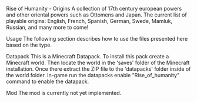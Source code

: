 Rise of Humanity - Origins
A collection of 17th century european powers and other oriental powers such as Ottomens and Japan. The current list of playable origins: English, French, Spanish, German, Swede, Mamluk, Russian, and many more to come!

Usage
The following section describes how to use the files presented here based on the type.

Datapack
This is a Minecraft Datapack. To install this pack create a Minecraft world. Then locate the world in the 'saves' folder of the Minecraft installation. Once there extract the ZIP file to the 'datapacks' folder inside of the world folder. In-game run the datapacks enable "Rise_of_humanity" command to enable the datapack.

Mod
The mod is currently not yet implemented.
